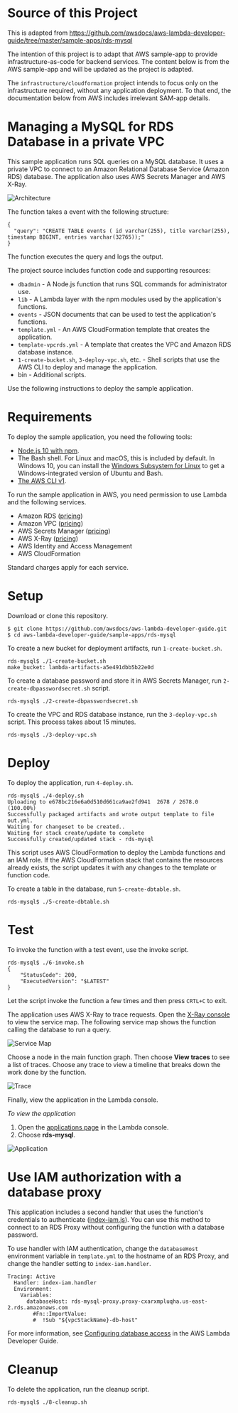 # Source of this Project

This is adapted from
https://github.com/awsdocs/aws-lambda-developer-guide/tree/master/sample-apps/rds-mysql

The intention of this project is to adapt that AWS sample-app to provide
infrastructure-as-code for backend services.  The content below is
from the AWS sample-app and will be updated as the project is adapted.

The `infrastructure/cloudformation` project intends to focus only on the infrastructure
required, without any application deployment.  To that end, the documentation
below from AWS includes irrelevant SAM-app details.


# Managing a MySQL for RDS Database in a private VPC

This sample application runs SQL queries on a MySQL database. It uses a private VPC to connect to an Amazon Relational Database Service (Amazon RDS) database. The application also uses AWS Secrets Manager and AWS X-Ray.

![Architecture](/sample-apps/rds-mysql/images/sample-rdsmysql.png)

The function takes a event with the following structure:

```
{
  "query": "CREATE TABLE events ( id varchar(255), title varchar(255), timestamp BIGINT, entries varchar(32765));"
}
```

The function executes the query and logs the output.

The project source includes function code and supporting resources:

- `dbadmin` - A Node.js function that runs SQL commands for administrator use.
- `lib` - A Lambda layer with the npm modules used by the application's functions.
- `events` - JSON documents that can be used to test the application's functions.
- `template.yml` - An AWS CloudFormation template that creates the application.
- `template-vpcrds.yml` - A template that creates the VPC and Amazon RDS database instance.
- `1-create-bucket.sh`, `3-deploy-vpc.sh`, etc. - Shell scripts that use the AWS CLI to deploy and manage the application.
- bin - Additional scripts.

Use the following instructions to deploy the sample application.

# Requirements

To deploy the sample application, you need the following tools:

- [Node.js 10 with npm](https://nodejs.org/en/download/releases/).
- The Bash shell. For Linux and macOS, this is included by default. In Windows 10, you can install the [Windows Subsystem for Linux](https://docs.microsoft.com/en-us/windows/wsl/install-win10) to get a Windows-integrated version of Ubuntu and Bash.
- [The AWS CLI v1](https://docs.aws.amazon.com/cli/latest/userguide/cli-chap-install.html).

To run the sample application in AWS, you need permission to use Lambda and the following services.

- Amazon RDS ([pricing](https://aws.amazon.com/rds/pricing/))
- Amazon VPC ([pricing](https://aws.amazon.com/vpc/pricing/))
- AWS Secrets Manager ([pricing](https://aws.amazon.com/secrets-manager/pricing/))
- AWS X-Ray ([pricing](https://aws.amazon.com/xray/pricing/))
- AWS Identity and Access Management
- AWS CloudFormation

Standard charges apply for each service.

# Setup

Download or clone this repository.

    $ git clone https://github.com/awsdocs/aws-lambda-developer-guide.git
    $ cd aws-lambda-developer-guide/sample-apps/rds-mysql

To create a new bucket for deployment artifacts, run `1-create-bucket.sh`.

    rds-mysql$ ./1-create-bucket.sh
    make_bucket: lambda-artifacts-a5e491dbb5b22e0d

To create a database password and store it in AWS Secrets Manager, run `2-create-dbpasswordsecret.sh` script.

    rds-mysql$ ./2-create-dbpasswordsecret.sh

To create the VPC and RDS database instance, run the `3-deploy-vpc.sh` script. This process takes about 15 minutes.

    rds-mysql$ ./3-deploy-vpc.sh

# Deploy

To deploy the application, run `4-deploy.sh`.

    rds-mysql$ ./4-deploy.sh
    Uploading to e678bc216e6a0d510d661ca9ae2fd941  2678 / 2678.0  (100.00%)
    Successfully packaged artifacts and wrote output template to file out.yml.
    Waiting for changeset to be created..
    Waiting for stack create/update to complete
    Successfully created/updated stack - rds-mysql

This script uses AWS CloudFormation to deploy the Lambda functions and an IAM role. If the AWS CloudFormation stack that contains the resources already exists, the script updates it with any changes to the template or function code.

To create a table in the database, run `5-create-dbtable.sh`.

    rds-mysql$ ./5-create-dbtable.sh

# Test

To invoke the function with a test event, use the invoke script.

    rds-mysql$ ./6-invoke.sh
    {
        "StatusCode": 200,
        "ExecutedVersion": "$LATEST"
    }

Let the script invoke the function a few times and then press `CRTL+C` to exit.

The application uses AWS X-Ray to trace requests. Open the [X-Ray console](https://console.aws.amazon.com/xray/home#/service-map) to view the service map. The following service map shows the function calling the database to run a query.

![Service Map](/sample-apps/rds-mysql/images/rdsmysql-servicemap.png)

Choose a node in the main function graph. Then choose **View traces** to see a list of traces. Choose any trace to view a timeline that breaks down the work done by the function.

![Trace](/sample-apps/rds-mysql/images/rdsmysql-trace.png)

Finally, view the application in the Lambda console.

*To view the application*
1. Open the [applications page](https://console.aws.amazon.com/lambda/home#/applications) in the Lambda console.
2. Choose **rds-mysql**.

  ![Application](/sample-apps/rds-mysql/images/rdsmysql-application.png)

# Use IAM authorization with a database proxy

This application includes a second handler that uses the function's credentials to authenticate ([index-iam.js](/sample-apps/rds-mysql/dbadmin/index-iam.js)). You can use this method to connect to an RDS Proxy without configuring the function with a database password.

To use handler with IAM authentication, change the `databaseHost` environment variable in `template.yml` to the hostname of an RDS Proxy, and change the handler setting to `index-iam.handler`.

    Tracing: Active
      Handler: index-iam.handler
      Environment:
        Variables:
          databaseHost: rds-mysql-proxy.proxy-cxarxmpluqha.us-east-2.rds.amazonaws.com
            #Fn::ImportValue:
            #  !Sub "${vpcStackName}-db-host"

For more information, see [Configuring database access](https://docs.aws.amazon.com/lambda/latest/dg/configuration-database.html) in the AWS Lambda Developer Guide.

# Cleanup

To delete the application, run the cleanup script.

    rds-mysql$ ./8-cleanup.sh
